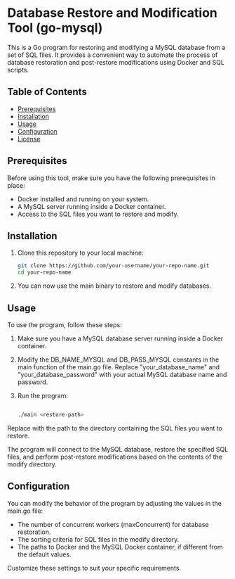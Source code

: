 # Database Restore and Modification Tool (go-mysql)

This is a Go program for restoring and modifying a MySQL database from a set of SQL files. It provides a convenient way to automate the process of database restoration and post-restore modifications using Docker and SQL scripts.

## Table of Contents

- [Prerequisites](#prerequisites)
- [Installation](#installation)
- [Usage](#usage)
- [Configuration](#configuration)
- [License](#license)

## Prerequisites

Before using this tool, make sure you have the following prerequisites in place:

- Docker installed and running on your system.
- A MySQL server running inside a Docker container.
- Access to the SQL files you want to restore and modify.

## Installation

1. Clone this repository to your local machine:

   ```bash
   git clone https://github.com/your-username/your-repo-name.git
   cd your-repo-name
2. You can now use the main binary to restore and modify databases.

## Usage

To use the program, follow these steps:

1.  Make sure you have a MySQL database server running inside a Docker container.

2.  Modify the DB_NAME_MYSQL and DB_PASS_MYSQL constants in the main function of the main.go file. Replace "your_database_name" and "your_database_password" with your actual MySQL database name and password.

3. Run the program:

    ```bash

    ./main <restore-path>

Replace <restore-path> with the path to the directory containing the SQL files you want to restore.

The program will connect to the MySQL database, restore the specified SQL files, and perform post-restore modifications based on the contents of the modify directory.

## Configuration

You can modify the behavior of the program by adjusting the values in the main.go file:

- The number of concurrent workers (maxConcurrent) for database restoration.
- The sorting criteria for SQL files in the modify directory.
- The paths to Docker and the MySQL Docker container, if different from the default values.

Customize these settings to suit your specific requirements.